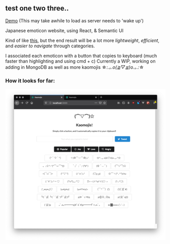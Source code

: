 ## test one two three..

[Demo](http://kaomojis.herokuapp.com/) (This may take awhile to load as server needs to 'wake up')

Japanese emoticon website, using React, & Semantic UI

Kind of like [this](http://japaneseemoticons.me), but the end result will be a lot more _lightweight_, _efficient_, and _easier to navigate_ through categories. 

I associated each emoticon with a button that copies to keyboard (much faster than highlighting and using cmd + c)
Currently a WIP, working on adding in MongoDB as well as more kaomojis  ☆*:.｡.o(≧▽≦)o.｡.:*☆ 

### How it looks for far:

![](public/kaomojis.png)
